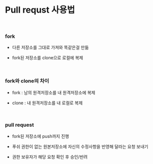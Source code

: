 # Pull requst 사용법

<br>

### fork

- 다른 저장소를 그대로 가져와 똑같은걸 만듦

- fork된 저장소를 clone으로 로컬에 복제

<br>

### fork와 clone의 차이

- fork : 남의 원격저장소를 내 원격저장소에 복제

- clone : 내 원격저장소를 내 로컬로 복제

<br>

### pull request

- fork된 저장소에 push까지 진행

- 푸쉬 권한이 없는 원본저장소에 자신의 수정사항을 반영해 달라는 요청 보내기

- 권한 보유자가 해당 요청 확인 후 승인/반려